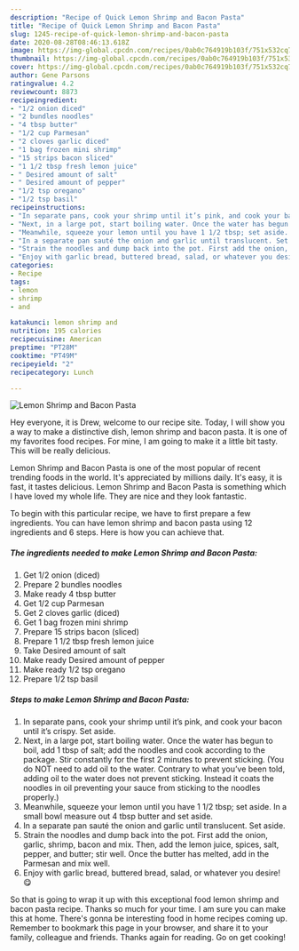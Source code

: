 ```yaml
---
description: "Recipe of Quick Lemon Shrimp and Bacon Pasta"
title: "Recipe of Quick Lemon Shrimp and Bacon Pasta"
slug: 1245-recipe-of-quick-lemon-shrimp-and-bacon-pasta
date: 2020-08-28T08:46:13.618Z
image: https://img-global.cpcdn.com/recipes/0ab0c764919b103f/751x532cq70/lemon-shrimp-and-bacon-pasta-recipe-main-photo.jpg
thumbnail: https://img-global.cpcdn.com/recipes/0ab0c764919b103f/751x532cq70/lemon-shrimp-and-bacon-pasta-recipe-main-photo.jpg
cover: https://img-global.cpcdn.com/recipes/0ab0c764919b103f/751x532cq70/lemon-shrimp-and-bacon-pasta-recipe-main-photo.jpg
author: Gene Parsons
ratingvalue: 4.2
reviewcount: 8873
recipeingredient:
- "1/2 onion diced"
- "2 bundles noodles"
- "4 tbsp butter"
- "1/2 cup Parmesan"
- "2 cloves garlic diced"
- "1 bag frozen mini shrimp"
- "15 strips bacon sliced"
- "1 1/2 tbsp fresh lemon juice"
- " Desired amount of salt"
- " Desired amount of pepper"
- "1/2 tsp oregano"
- "1/2 tsp basil"
recipeinstructions:
- "In separate pans, cook your shrimp until it’s pink, and cook your bacon until it’s crispy. Set aside."
- "Next, in a large pot, start boiling water. Once the water has begun to boil, add 1 tbsp of salt; add the noodles and cook according to the package. Stir constantly for the first 2 minutes to prevent sticking. (You do NOT need to add oil to the water. Contrary to what you’ve been told, adding oil to the water does not prevent sticking. Instead it coats the noodles in oil preventing your sauce from sticking to the noodles properly.)"
- "Meanwhile, squeeze your lemon until you have 1 1/2 tbsp; set aside. In a small bowl measure out 4 tbsp butter and set aside."
- "In a separate pan sauté the onion and garlic until translucent. Set aside."
- "Strain the noodles and dump back into the pot. First add the onion, garlic, shrimp, bacon and mix. Then, add the lemon juice, spices, salt, pepper, and butter; stir well. Once the butter has melted, add in the Parmesan and mix well."
- "Enjoy with garlic bread, buttered bread, salad, or whatever you desire! 😋"
categories:
- Recipe
tags:
- lemon
- shrimp
- and

katakunci: lemon shrimp and 
nutrition: 195 calories
recipecuisine: American
preptime: "PT28M"
cooktime: "PT49M"
recipeyield: "2"
recipecategory: Lunch

---
```



![Lemon Shrimp and Bacon Pasta](https://img-global.cpcdn.com/recipes/0ab0c764919b103f/751x532cq70/lemon-shrimp-and-bacon-pasta-recipe-main-photo.jpg)

Hey everyone, it is Drew, welcome to our recipe site. Today, I will show you a way to make a distinctive dish, lemon shrimp and bacon pasta. It is one of my favorites food recipes. For mine, I am going to make it a little bit tasty. This will be really delicious.



Lemon Shrimp and Bacon Pasta is one of the most popular of recent trending foods in the world. It's appreciated by millions daily. It's easy, it is fast, it tastes delicious. Lemon Shrimp and Bacon Pasta is something which I have loved my whole life. They are nice and they look fantastic.


To begin with this particular recipe, we have to first prepare a few ingredients. You can have lemon shrimp and bacon pasta using 12 ingredients and 6 steps. Here is how you can achieve that.

<!--inarticleads1-->

##### The ingredients needed to make Lemon Shrimp and Bacon Pasta:

1. Get 1/2 onion (diced)
1. Prepare 2 bundles noodles
1. Make ready 4 tbsp butter
1. Get 1/2 cup Parmesan
1. Get 2 cloves garlic (diced)
1. Get 1 bag frozen mini shrimp
1. Prepare 15 strips bacon (sliced)
1. Prepare 1 1/2 tbsp fresh lemon juice
1. Take  Desired amount of salt
1. Make ready  Desired amount of pepper
1. Make ready 1/2 tsp oregano
1. Prepare 1/2 tsp basil




<!--inarticleads2-->

##### Steps to make Lemon Shrimp and Bacon Pasta:

1. In separate pans, cook your shrimp until it’s pink, and cook your bacon until it’s crispy. Set aside.
1. Next, in a large pot, start boiling water. Once the water has begun to boil, add 1 tbsp of salt; add the noodles and cook according to the package. Stir constantly for the first 2 minutes to prevent sticking. (You do NOT need to add oil to the water. Contrary to what you’ve been told, adding oil to the water does not prevent sticking. Instead it coats the noodles in oil preventing your sauce from sticking to the noodles properly.)
1. Meanwhile, squeeze your lemon until you have 1 1/2 tbsp; set aside. In a small bowl measure out 4 tbsp butter and set aside.
1. In a separate pan sauté the onion and garlic until translucent. Set aside.
1. Strain the noodles and dump back into the pot. First add the onion, garlic, shrimp, bacon and mix. Then, add the lemon juice, spices, salt, pepper, and butter; stir well. Once the butter has melted, add in the Parmesan and mix well.
1. Enjoy with garlic bread, buttered bread, salad, or whatever you desire! 😋




So that is going to wrap it up with this exceptional food lemon shrimp and bacon pasta recipe. Thanks so much for your time. I am sure you can make this at home. There's gonna be interesting food in home recipes coming up. Remember to bookmark this page in your browser, and share it to your family, colleague and friends. Thanks again for reading. Go on get cooking!
